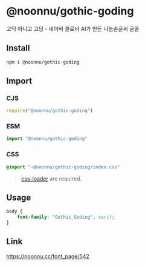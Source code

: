 # @noonnu/gothic-goding
고딕 아니고 고딩 - 네이버 클로바 AI가 만든 나눔손글씨 글꼴

## Install
```sh
npm i @noonnu/gothic-goding
```
## Import
### CJS
```js
require("@noonnu/gothic-goding")
```
### ESM
```js
import "@noonnu/gothic-goding"
```
### CSS 
```css
@import "~@noonnu/gothic-goding/index.css"
```
> [css-loader](https://github.com/webpack-contrib/css-loader) are required.

## Usage
```css
body {
    font-family: "Gothic_Goding", serif;
}
```

## Link
https://noonnu.cc/font_page/542